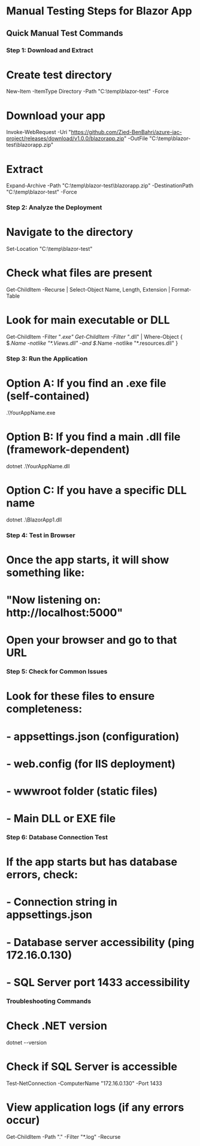 # Manual Testing Steps for Blazor App

## Quick Manual Test Commands

### Step 1: Download and Extract
# Create test directory
New-Item -ItemType Directory -Path "C:\temp\blazor-test" -Force

# Download your app
Invoke-WebRequest -Uri "https://github.com/Zied-BenBahri/azure-iac-project/releases/download/v1.0.0/blazorapp.zip" -OutFile "C:\temp\blazor-test\blazorapp.zip"

# Extract
Expand-Archive -Path "C:\temp\blazor-test\blazorapp.zip" -DestinationPath "C:\temp\blazor-test" -Force

### Step 2: Analyze the Deployment
# Navigate to the directory
Set-Location "C:\temp\blazor-test"

# Check what files are present
Get-ChildItem -Recurse | Select-Object Name, Length, Extension | Format-Table

# Look for main executable or DLL
Get-ChildItem -Filter "*.exe"
Get-ChildItem -Filter "*.dll" | Where-Object { $_.Name -notlike "*.Views.dll" -and $_.Name -notlike "*.resources.dll" }

### Step 3: Run the Application

# Option A: If you find an .exe file (self-contained)
.\YourAppName.exe

# Option B: If you find a main .dll file (framework-dependent)
dotnet .\YourAppName.dll

# Option C: If you have a specific DLL name
dotnet .\BlazorApp1.dll

### Step 4: Test in Browser
# Once the app starts, it will show something like:
# "Now listening on: http://localhost:5000"
# Open your browser and go to that URL

### Step 5: Check for Common Issues
# Look for these files to ensure completeness:
# - appsettings.json (configuration)
# - web.config (for IIS deployment)
# - wwwroot folder (static files)
# - Main DLL or EXE file

### Step 6: Database Connection Test
# If the app starts but has database errors, check:
# - Connection string in appsettings.json
# - Database server accessibility (ping 172.16.0.130)
# - SQL Server port 1433 accessibility

### Troubleshooting Commands
# Check .NET version
dotnet --version

# Check if SQL Server is accessible
Test-NetConnection -ComputerName "172.16.0.130" -Port 1433

# View application logs (if any errors occur)
Get-ChildItem -Path "." -Filter "*.log" -Recurse
